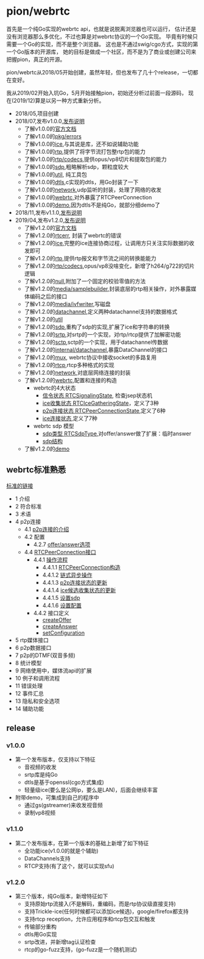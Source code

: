 # pion/webrtc

首先是一个纯Go实现的webrtc api，也就是说脱离浏览器也可以运行，
估计还是没有浏览器那么多优化，不过也算是对webrtc协议的一个Go实现。
毕竟有时候只需要一个Go的实现，而不是整个浏览器。
这也是不通过swig/cgo方式，实现的第一个Go版本的开源库，
她的目标是做成一个社区，而不是为了商业或创建公司来把握pion，真正的开源。

pion/webrtc从2018/05开始创建，虽然年轻，但也发布了几十个release，一切都在变好。

我从2019/02开始入坑Go，5月开始接触pion，初始还分析过前面一段源码，
现在(2019/12)算是以另一种方式重新分析。

- 2018/05,项目创建
- 2018/07,发布v1.0.0,[发布说明](#v1.0.0)
  - 了解v1.0.0的[官方文档](/webrtc/v1.0.0-001.md)
  - 了解v1.0.0的[pkg/errors](/webrtc/v1.0.0-002.md)
  - 了解v1.0.0的[ice](/webrtc/v1.0.0-003.md),与其说是库，还不如说辅助功能
  - 了解v1.0.0的[rtp](/webrtc/v1.0.0-004.md),提供了将字节流打包整rtp包的能力
  - 了解v1.0.0的[rtp/codecs](/webrtc/v1.0.0-005.md),提供opus/vp8切片和提取包的能力
  - 了解v1.0.0的[sdp](/webrtc/v1.0.0-006.md),粗略解析sdp，颗粒度较大
  - 了解v1.0.0的[util](/webrtc/v1.0.0-007.md), 纯工具包
  - 了解v1.0.0的[dtls](/webrtc/v1.0.0-008.md),c实现的dtls，用Go封装了一下
  - 了解v1.0.0的[network](/webrtc/v1.0.0-009.md),udp监听的封装，处理了网络的收发
  - 了解v1.0.0的[webrtc](/webrtc/v1.0.0-010.md),对外暴露了RTCPeerConnection
  - 了解v1.0.0的[demo](/webrtc/v1.0.0-011.md),因为dtls不是纯Go，就部分细demo了
- 2018/11,发布v1.1.0,[发布说明](#v1.1.0)
- 2019/04,发布v1.2.0,[发布说明](#v1.2.0)
  - 了解v1.2.0的[官方文档](/webrtc/v1.2.0-000.md)
  - 了解v1.2.0的[rtcerr](/webrtc/v1.2.0-001.md), 封装了webrtc的错误
  - 了解v1.2.0的[ice](/webrtc/v1.2.0-002.md),完整的ice连接协商过程，让调用方只关注实际数据的收发即可
  - 了解v1.2.0的[rtp](/webrtc/v1.2.0-003.md),提供rtp报文和字节流之间的转换能能力
  - 了解v1.2.0的[rtp/codecs](/webrtc/v1.2.0-004.md),opus/vp8没啥变化，新增了h264/g722的切片逻辑
  - 了解v1.2.0的[null](/webrtc/v1.2.0-005.md),附加了一个固定的校验零值的方法
  - 了解v1.2.0的[media/samplebuilder](/webrtc/v1.2.0-006.md),封装底层的rtp相关操作，对外暴露媒体编码之后的接口
  - 了解v1.2.0的[media/ivfwriter](/webrtc/v1.2.0-007.md),写磁盘
  - 了解v1.2.0的[datachannel](/webrtc/v1.2.0-008.md),定义两种datachannel支持的数据格式
  - 了解v1.2.0的[util](/webrtc/v1.2.0-009.md)
  - 了解v1.2.0的[sdp](/webrtc/v1.2.0-010.md),重构了sdp的实现,扩展了ice和字符串的转换
  - 了解v1.2.0的[srtp](/webrtc/v1.2.0-011.md),对srtp的一个实现，对rtp/rtcp提供了加解密功能
  - 了解v1.2.0的[sctp](/webrtc/v1.2.0-012.md),sctp的一个实现，用于datachannel传数据
  - 了解v1.2.0的[internal/datachannel](/webrtc/v1.2.0-013.md),暴露DataChannel的接口
  - 了解v1.2.0的[mux](/webrtc/v1.2.0-014.md), webrtc协议中接收socket的多路复用
  - 了解v1.2.0的[rtcp](/webrtc/v1.2.0-015.md),rtcp多种格式的实现
  - 了解v1.2.0的[network](/webrtc/v1.2.0-016.md),对底层网络连接的封装
  - 了解v1.2.0的[webrtc](/webrtc/v1.2.0-017.md),配置和连接的构造
    - webrtc的4大状态
      - [信令状态 RTCSignalingState](/webrtc/v1.2.0-018.md), 检查jsep状态机
      - [ice收集状态 RTCIceGatheringState](/webrtc/v1.2.0-019.md)，定义了3种
      - [p2p连接状态 RTCPeerConnectionState](/webrtc/v1.2.0-020.md),定义了6种
      - [ice连接状态](/webrtc/v1.2.0-021.md),定义了7种
    - webrtc sdp 模型
      - [sdp类型 RTCSdpType](/webrtc/v1.2.0-22.md),对offer/answer做了扩展：临时answer
      - [sdp结构](/webrtc/v1.2.0-23.md)
  - 了解v1.2.0的[demo](/webrtc/v1.2.0-022.md)

## webrtc标准熟悉

[标准的链接](https://www.w3.org/TR/webrtc/)

- 1 介绍
- 2 符合标准
- 3 术语
- 4 p2p连接
  - 4.1 [p2p连接的介绍](/webrtc/spec/p2p-connection-introduction.md)
  - 4.2 配置
    - 4.2.7 [offer/answer选项](/webrtc/spec/offer-answer-options.md)
  - 4.4 [RTCPeerConnection接口](/webrtc/spec/RTCPeerConnection-interface.md)
    - 4.4.1 [操作流程](/webrtc/spec/RTCPeerConnection-operation.md)
      - 4.4.1.1 [RTCPeerConnection构造](/webrtc/spec/RTCPeerConnection-constructor.md)
      - 4.4.1.2 [链式异步操作](/webrtc/spec/RTCPeerConnection-chain-asynchronous-operation.md)
      - 4.4.1.3 [p2p连接状态的更新](/webrtc/spec/RTCPeerConnection-update-connection-state.md)
      - 4.4.1.4 [ice候选收集状态的更新](/webrtc/spec/RTCPeerConnection-update-ice-gathering-state.md)
      - 4.4.1.5 [设置sdp](/webrtc/spec/RTCPeerConnection-set-sdp.md)
      - 4.4.1.6 [设置配置](/webrtc/spec/RTCPeerConnection-set-configuration-flow.md)
    - 4.4.2 接口定义
      - [createOffer](/webrtc/spec/RTCPeerConnection-create-offer.md)
      - [createAnswer](/webrtc/spec/RTCPeerConnection-create-answer.md)
      - [setConfiguration](/webrtc/spec/RTCPeerConnection-set-configuration.md)
- 5 rtp媒体接口
- 6 p2p数据接口
- 7 p2p的DTMF(双音多频)
- 8 统计模型
- 9 网络使用中，媒体流api的扩展
- 10 例子和调用流程
- 11 错误处理
- 12 事件汇总
- 13 隐私和安全选项
- 14 辅助功能

## release

### v1.0.0

- 第一个发布版本，仅支持以下特征
  - 音视频的收发
  - srtp库是纯Go
  - dtls是基于openssl(cgo方式集成)
  - 轻量级ice(要么是公网ip，要么是LAN)，后面会继续丰富
- 附带demo，可集成到自己的程序中
  - 通过gs(gstreamer)来收发视音频
  - 录制vp8视频

### v1.1.0

- 第二个发布版本，在第一个版本的基础上新增了如下特征
  - 全功能ice(v1.0.0的就是个辅助)
  - DataChannels支持
  - RTCP支持(有了这个，就可以实现sfu)

### v1.2.0

- 第三个版本，纯Go版本，新增特征如下
  - 支持原始rtp流接入(不是解码，重编码，而是rtp协议级直接支持)
  - 支持Trickle-ice(任何时候都可以添加ice候选)，google/firefox都支持
  - 支持rtcp reception，允许应用程序和rtcp包交互和触发
  - 传输部分重构
  - dtls用Go实现
  - srtp改进，并新增tag认证检查
  - rtcp的go-fuzz支持，(go-fuzz是一个随机测试)
